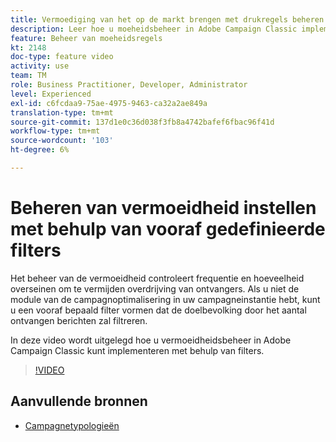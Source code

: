 ```yaml
---
title: Vermoediging van het op de markt brengen met drukregels beheren
description: Leer hoe u moeheidsbeheer in Adobe Campaign Classic implementeert met behulp van filters.
feature: Beheer van moeheidsregels
kt: 2148
doc-type: feature video
activity: use
team: TM
role: Business Practitioner, Developer, Administrator
level: Experienced
exl-id: c6fcdaa9-75ae-4975-9463-ca32a2ae849a
translation-type: tm+mt
source-git-commit: 137d1e0c36d038f3fb8a4742bafef6fbac96f41d
workflow-type: tm+mt
source-wordcount: '103'
ht-degree: 6%

---
```


# Beheren van vermoeidheid instellen met behulp van vooraf gedefinieerde filters

Het beheer van de vermoeidheid controleert frequentie en hoeveelheid overseinen om te vermijden overdrijving van ontvangers. Als u niet de module van de campagnoptimalisering in uw campagneinstantie hebt, kunt u een vooraf bepaald filter vormen dat de doelbevolking door het aantal ontvangen berichten zal filtreren.

In deze video wordt uitgelegd hoe u vermoeidheidsbeheer in Adobe Campaign Classic kunt implementeren met behulp van filters.

>[!VIDEO](https://video.tv.adobe.com/v/25091?quality=12)

## Aanvullende bronnen

* [Campagnetypologieën](https://docs.adobe.com/content/help/en/campaign-classic/using/orchestrating-campaigns/campaign-optimization/about-campaign-typologies.html)
